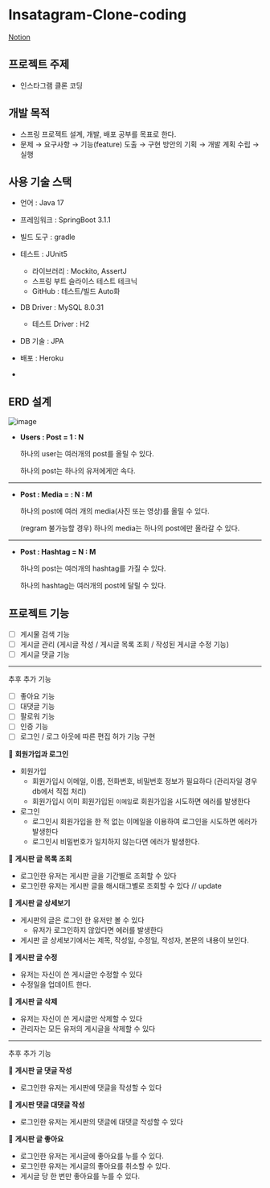 # Insatagram-Clone-coding

[Notion](https://ogu1208.notion.site/Instagram-27bdd013c4c64df2b5c0cd784192bce3?pvs=4)

## 프로젝트 주제

- 인스타그램 클론 코딩

## 개발 목적


- 스프링 프로젝트 설계, 개발, 배포 공부를 목표로 한다.
- 문제 → 요구사항 → 기능(feature) 도출 → 구현 방안의 기획 → 개발 계획 수립 → 실행

## 사용 기술 스택

- 언어 : Java 17
- 프레임워크 : SpringBoot 3.1.1
- 빌드 도구 : gradle
- 테스트 : JUnit5
    - 라이브러리 : Mockito, AssertJ
    - 스프링 부트 슬라이스 테스트 테크닉
    - GitHub : 테스트/빌드 Auto화
- DB Driver : MySQL 8.0.31
    - 테스트 Driver : H2
- DB 기술 : JPA
- 배포 : Heroku

- 
## ERD 설계

![image](https://github.com/Ogu1208/Insatagram-Clone-coding/assets/76902448/53bc0650-cfe8-4d40-ae7d-87a80592590d)


- **Users : Post = 1 : N**
    
    하나의 user는 여러개의 post를  올릴 수 있다.
    
    하나의 post는 하나의 유저에게만  속다.
    

---

- **Post  : Media = : N : M**
    
    하나의 post에 여러 개의 media(사진 또는 영상)를 올릴 수 있다.
    
    (regram 불가능할 경우) 하나의 media는 하나의 post에만 올라갈 수 있다.
    

---

- **Post : Hashtag = N : M**
    
    하나의 post는 여러개의 hashtag를 가질 수 있다.
    
    하나의 hashtag는 여러개의 post에 달릴 수 있다.


## 프로젝트 기능


- [ ]  게시물 검색 기능
- [ ]  게시글 관리 (게시글 작성 / 게시글 목록 조회 / 작성된 게시글 수정 기능)
- [ ]  게시글 댓글 기능

---

추후 추가 기능

- [ ]  좋아요 기능
- [ ]  대댓글 기능
- [ ]  팔로워 기능
- [ ]  인증 기능
- [ ]  로그인 / 로그 아웃에 따른 편집 허가 기능 구현
</aside>


🍑 **회원가입과 로그인**

- 회원가입
    - 회원가입시 이메일, 이름, 전화번호, 비밀번호 정보가 필요하다 (관리자일 경우 db에서 직접 처리)
    - 회원가입시 이미 회원가입된 `이메일`로 회원가입을 시도하면 에러를 발생한다
- 로그인
    - 로그인시 회원가입을 한 적 없는 이메일을 이용하여 로그인을 시도하면 에러가 발생한다
    - 로그인시 비밀번호가 일치하지 않는다면 에러가 발생한다.

🍑 **게시판 글 목록 조회**

- 로그인한 유저는 게시판 글을 기간별로 조회할 수 있다
- 로그인한 유저는 게시판 글을 해시태그별로 조회할 수 있다 // update

🍑 **게시판 글 상세보기**

- 게시판의 글은 로그인 한 유저만 볼 수 있다
    - 유저가 로그인하지 않았다면 에러를 발생한다
- 게시판 글 상세보기에서는 제목, 작성일, 수정일, 작성자, 본문의 내용이 보인다.

🍑 **게시판 글 수정**

- 유저는 자신이 쓴 게시글만 수정할 수 있다
- 수정일을 업데이트 한다.

🍑 **게시판 글 삭제**

- 유저는 자신이 쓴 게시글만 삭제할 수 있다
- 관리자는 모든 유저의 게시글을 삭제할 수 있다

---

추후 추가 기능

🍑 **게시판 글 댓글 작성**

- 로그인한 유저는 게시판에 댓글을 작성할 수 있다

🍑 **게시판 댓글 대댓글 작성**

- 로그인한 유저는 게시판의 댓글에 대댓글 작성할 수 있다

🍑 **게시판 글 좋아요**

- 로그인한 유저는 게시글에 좋아요를 누를 수 있다.
- 로그인한 유저는 게시글의 좋아요를 취소할 수 있다.
- 게시글 당 한 번만 좋아요를 누를 수 있다.
